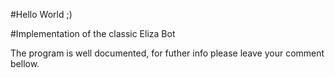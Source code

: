 #Hello World ;)

#Implementation of the classic Eliza Bot

The program is well documented, for futher info please leave your comment bellow.

